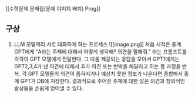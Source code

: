 [[수학문제 문제집(문제 이미지 배치) Prog]]
  
## **구상**
1. LLM 모델끼리 서로 대화하게 하는 프로세스
![[image.png]]
처음 시작은 중계 GPT에게 “A라는 주제에 대해서 어떻게 생각해? 의견을 말해줘.” 라는 프롬프트를 각각의 GPT 모델에게 전달한다.
그 다음 제공되는 응답을 모아서 GPT1에게는 GPT2,3,4가 낸 의견에 대해서 추가 의견 또는 반박을 해달라고 하는 등 과정을 반복.
각 GPT 모델들의 의견이 좁혀지거나 예상치 못한 정보가 나온다면 종합해서 중계 GPT가 DB에 저장한다.
결과적으로 주어진 주제에 대한 많은 의견과 창의적인 발상들을 손쉽게 얻어낼 수 있다.